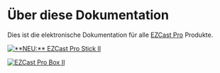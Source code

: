 # Über diese Dokumentation

Dies ist die elektronische Dokumentation für alle [EZCast Pro](https://www.ezcastpro.de) Produkte.

<a href="https://doc.ezcastpro.de/Pro-Stick-D10/" align="left" target="_self"><img src="/images/ezcastproII_stick_small.png" alt="**NEU:** EZCast Pro Stick II"></a>

<a href="https://doc.ezcastpro.de/Pro-Box-B10/" align="left" target="_self"><img src="/images/ezcastproII_box_small.jpg" alt="EZCast Pro Box II"></a>
